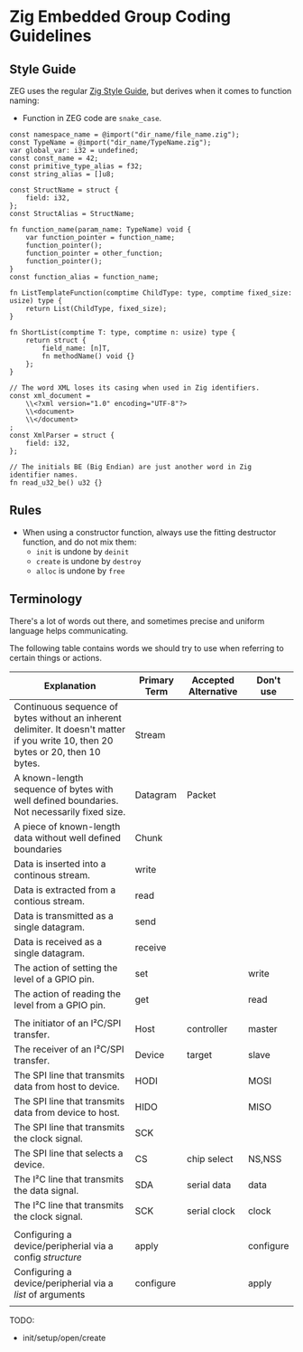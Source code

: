 # Zig Embedded Group Coding Guidelines

## Style Guide

ZEG uses the regular [Zig Style Guide](https://ziglang.org/documentation/master/#Style-Guide), but derives when it comes to function naming:

- Function in ZEG code are `snake_case`.

```zig
const namespace_name = @import("dir_name/file_name.zig");
const TypeName = @import("dir_name/TypeName.zig");
var global_var: i32 = undefined;
const const_name = 42;
const primitive_type_alias = f32;
const string_alias = []u8;

const StructName = struct {
    field: i32,
};
const StructAlias = StructName;

fn function_name(param_name: TypeName) void {
    var function_pointer = function_name;
    function_pointer();
    function_pointer = other_function;
    function_pointer();
}
const function_alias = function_name;

fn ListTemplateFunction(comptime ChildType: type, comptime fixed_size: usize) type {
    return List(ChildType, fixed_size);
}

fn ShortList(comptime T: type, comptime n: usize) type {
    return struct {
        field_name: [n]T,
        fn methodName() void {}
    };
}

// The word XML loses its casing when used in Zig identifiers.
const xml_document =
    \\<?xml version="1.0" encoding="UTF-8"?>
    \\<document>
    \\</document>
;
const XmlParser = struct {
    field: i32,
};

// The initials BE (Big Endian) are just another word in Zig identifier names.
fn read_u32_be() u32 {}
```

## Rules

- When using a constructor function, always use the fitting destructor function, and do not mix them:
  - `init` is undone by `deinit`
  - `create` is undone by `destroy`
  - `alloc` is undone by `free`

## Terminology

There's a lot of words out there, and sometimes precise and uniform language helps communicating.

The following table contains words we should try to use when referring to certain things or actions.

| Explanation                                                                                                                        | Primary Term | Accepted Alternative | Don't use |
| ---------------------------------------------------------------------------------------------------------------------------------- | ------------ | -------------------- | --------- |
| Continuous sequence of bytes without an inherent delimiter. It doesn't matter if you write 10, then 20 bytes or 20, then 10 bytes. | Stream       |                      |           |
| A known-length sequence of bytes with well defined boundaries. Not necessarily fixed size.                                         | Datagram     | Packet               |           |
| A piece of known-length data without well defined boundaries                                                                       | Chunk        |                      |           |
| Data is inserted into a continous stream.                                                                                          | write        |                      |           |
| Data is extracted from a contious stream.                                                                                          | read         |                      |           |
| Data is transmitted as a single datagram.                                                                                          | send         |                      |           |
| Data is received as a single datagram.                                                                                             | receive      |                      |           |
| The action of setting the level of a GPIO pin.                                                                                     | set          |                      | write     |
| The action of reading the level from a GPIO pin.                                                                                   | get          |                      | read      |
|                                                                                                                                    |              |                      |           |
| The initiator of an I²C/SPI transfer.                                                                                              | Host         | controller           | master    |
| The receiver of an I²C/SPI transfer.                                                                                               | Device       | target               | slave     |
| The SPI line that transmits data from host to device.                                                                              | HODI         |                      | MOSI      |
| The SPI line that transmits data from device to host.                                                                              | HIDO         |                      | MISO      |
| The SPI line that transmits the clock signal.                                                                                      | SCK          |                      |           |
| The SPI line that selects a device.                                                                                                | CS           | chip select          | NS,NSS    |
| The I²C line that transmits the data signal.                                                                                       | SDA          | serial data          | data      |
| The I²C line that transmits the clock signal.                                                                                      | SCK          | serial clock         | clock     |
|                                                                                                                                    |              |                      |           |
| Configuring a device/peripherial via a config *structure*                                                                          | apply        |                      | configure |
| Configuring a device/peripherial via a *list* of arguments                                                                         | configure    |                      | apply     |
|                                                                                                                                    |              |                      |           |



TODO:
- init/setup/open/create